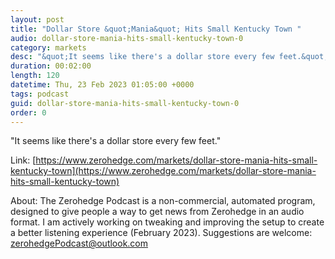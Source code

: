```yaml
---
layout: post
title: "Dollar Store &quot;Mania&quot; Hits Small Kentucky Town "
audio: dollar-store-mania-hits-small-kentucky-town-0
category: markets
desc: "&quot;It seems like there's a dollar store every few feet.&quot;"
duration: 00:02:00
length: 120
datetime: Thu, 23 Feb 2023 01:05:00 +0000
tags: podcast
guid: dollar-store-mania-hits-small-kentucky-town-0
order: 0
---
```

&quot;It seems like there's a dollar store every few feet.&quot;

Link: [https://www.zerohedge.com/markets/dollar-store-mania-hits-small-kentucky-town](https://www.zerohedge.com/markets/dollar-store-mania-hits-small-kentucky-town)

About: The Zerohedge Podcast is a non-commercial, automated program, designed to give people a way to get news from Zerohedge in an audio format.  I am actively working on tweaking and improving the setup to create a better listening experience (February 2023).  Suggestions are welcome: [zerohedgePodcast@outlook.com](mailto:zerohedgePodcast@outlook.com)